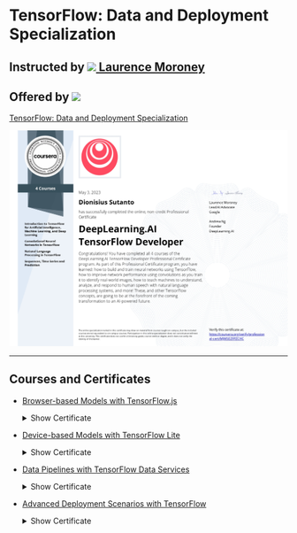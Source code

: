 # TensorFlow: Data and Deployment Specialization

## Instructed by [<img src="https://github.com/williamcwi/DeepLearning.AI-TensorFlow-Developer-Professional-Certificate/blob/master/misc/img/laurence_moroney.png" width="20"/> Laurence Moroney](https://laurencemoroney.com/about.html)
## Offered by [<img src="https://github.com/williamcwi/DeepLearning.AI-TensorFlow-Developer-Professional-Certificate/blob/master/misc/img/deeplearning_logo.png" width="200"/>](https://www.deeplearning.ai)

[TensorFlow: Data and Deployment Specialization](https://www.coursera.org/specializations/tensorflow-data-and-deployment)

[<img src="https://github.com/dionmkls/DeepLearning.AI-TensorFlow-Developer-Professional-Certificate/blob/main/misc/certificates/Specialization.jpg" />](https://coursera.org/verify/professional-cert/MJMSEZFPZCHC)

---

## Courses and Certificates
  - [Browser-based Models with TensorFlow.js](https://github.com/dionmkls/tensorflow-data-deployment-coursera/tree/main/C1_Browser-based-TF-JS) <details>
    <summary>Show Certificate</summary><p>

      [<img src="https://github.com/dionmkls/DeepLearning.AI-TensorFlow-Developer-Professional-Certificate/blob/main/misc/certificates/C1.jpg"/>](https://coursera.org/verify/M6RUFFXHVLWG)

  </p></details>

  - [Device-based Models with TensorFlow Lite](https://github.com/dionmkls/tensorflow-data-deployment-coursera/tree/main/C2_Device-based-TF-lite) <details>
    <summary>Show Certificate</summary><p>
  
      [<img src="https://github.com/dionmkls/tensorflow-data-deployment-coursera/blob/main/misc/certificates/C2.jpg"/>]
(https://coursera.org/verify/56CND8VFQ28K)

  </p></details>

  - [Data Pipelines with TensorFlow Data Services](https://github.com/dionmkls/tensorflow-data-deployment-coursera/tree/main/C3_Data-pipelines) <details>
    <summary>Show Certificate</summary><p>

      [<img src="https://github.com/dionmkls/DeepLearning.AI-TensorFlow-Developer-Professional-Certificate/blob/main/misc/certificates/C3.jpg"/>](https://coursera.org/verify/QRJKZNM7WRN7)

  </p></details>

  - [Advanced Deployment Scenarios with TensorFlow](https://github.com/dionmkls/tensorflow-data-deployment-coursera/tree/main/C4_Advanced-deployment) <details>
    <summary>Show Certificate</summary><p>

      [<img src="https://github.com/dionmkls/DeepLearning.AI-TensorFlow-Developer-Professional-Certificate/blob/main/misc/certificates/C4.jpg"/>](https://coursera.org/verify/47NGRB98MC3S)

  </p></details>
